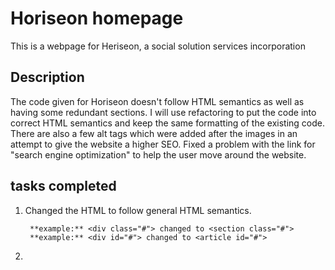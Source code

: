 # Horiseon homepage

This is a webpage for Heriseon, a social solution services incorporation

## Description

The code given for Horiseon doesn't follow HTML semantics as well as having some redundant sections. I will use refactoring to put the code into correct HTML semantics and keep the same formatting of the existing code. There are also a few alt tags which were added after the images in an attempt to give the website a higher SEO. Fixed a problem with the link for "search engine optimization" to help the user move around the website. 

## tasks completed

1. Changed the HTML to follow general HTML semantics. 

        **example:** <div class="#"> changed to <section class="#">
        **example:** <div id="#"> changed to <article id="#">
2. 

    









